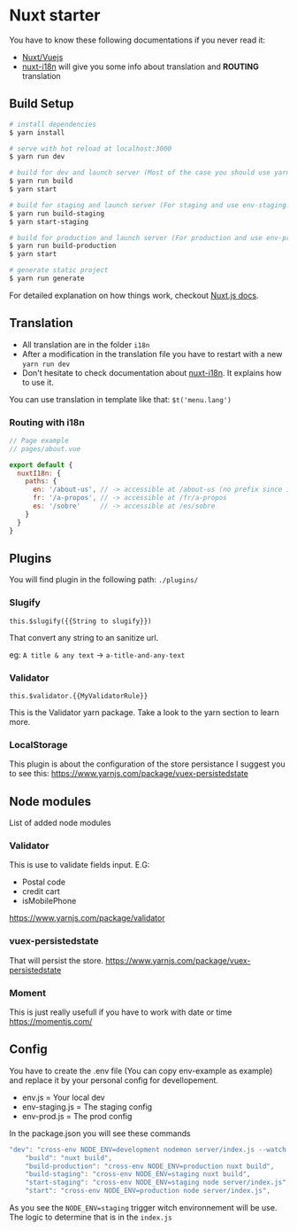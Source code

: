 # Nuxt starter

You have to know these following documentations if you never read it:

- [Nuxt/Vuejs](https://github.com/nuxt/nuxt.js)
- [nuxt-i18n](https://nuxt-community.github.io/nuxt-i18n/basic-usage.html) will give you some info about translation and **ROUTING** translation

## Build Setup

``` bash
# install dependencies
$ yarn install

# serve with hot reload at localhost:3000
$ yarn run dev

# build for dev and launch server (Most of the case you should use yarn run dev)
$ yarn run build
$ yarn start

# build for staging and launch server (For staging and use env-staging.js)
$ yarn run build-staging
$ yarn start-staging

# build for production and launch server (For production and use env-prod.js)
$ yarn run build-production
$ yarn start

# generate static project
$ yarn run generate
```

For detailed explanation on how things work, checkout [Nuxt.js docs](https://nuxtjs.org).

## Translation

- All translation are in the folder `i18n`
- After a modification in the translation file you have to restart with a new `yarn run dev`
- Don't hesitate to check documentation about [nuxt-i18n](https://nuxt-community.github.io/nuxt-i18n/basic-usage.html). It explains how to use it.

You can use translation in template like that: `$t('menu.lang')`

### Routing with i18n

```javascript
// Page example
// pages/about.vue

export default {
  nuxtI18n: {
    paths: {
      en: '/about-us', // -> accessible at /about-us (no prefix since it's the default locale)
      fr: '/a-propos', // -> accessible at /fr/a-propos
      es: '/sobre'     // -> accessible at /es/sobre
    }
  }
}
```

## Plugins

You will find plugin in the following path: `./plugins/`

### Slugify

`this.$slugify({{String to slugify}})`

That convert any string to an sanitize url.

eg: `A title & any text` -> `a-title-and-any-text`

### Validator

`this.$validator.{{MyValidatorRule}}`

This is the Validator yarn package.
Take a look to the yarn section to learn more.

### LocalStorage

This plugin is about the configuration of the store persistance
I suggest you to see this: <https://www.yarnjs.com/package/vuex-persistedstate>

## Node modules

List of added node modules

### Validator

This is use to validate fields input.
E.G:

- Postal code
- credit cart
- isMobilePhone

<https://www.yarnjs.com/package/validator>

### vuex-persistedstate

That will persist the store.
<https://www.yarnjs.com/package/vuex-persistedstate>

### Moment

This is just really usefull if you have to work with date or time
<https://momentjs.com/>

## Config

You have to create the .env file (You can copy env-example as example) and replace it by your personal config for devellopement.

- env.js = Your local dev
- env-staging.js = The staging config
- env-prod.js = The prod config

In the package.json you will see these commands

```javascript
"dev": "cross-env NODE_ENV=development nodemon server/index.js --watch server",
    "build": "nuxt build",
    "build-production": "cross-env NODE_ENV=production nuxt build",
    "build-staging": "cross-env NODE_ENV=staging nuxt build",
    "start-staging": "cross-env NODE_ENV=staging node server/index.js",
    "start": "cross-env NODE_ENV=production node server/index.js",
```

As you see the `NODE_ENV=staging` trigger witch environnement will be use.
The logic to determine that is in the `index.js`
